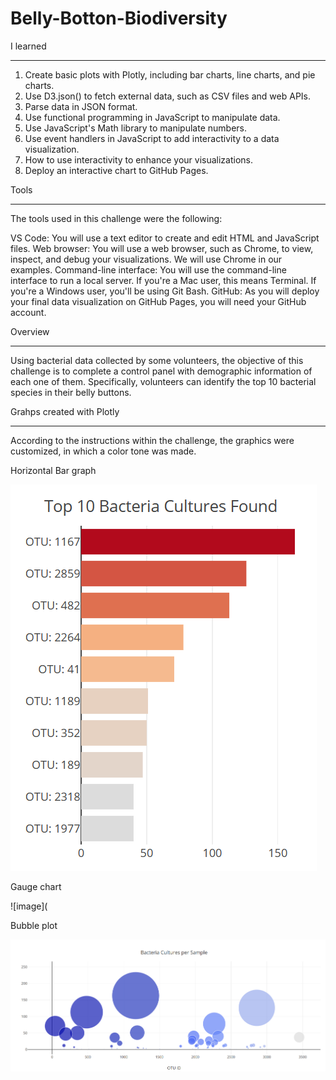 # Belly-Botton-Biodiversity

I learned
_____________________________________________________________________________________________________________________________________________________________

1. Create basic plots with Plotly, including bar charts, line charts, and pie charts.
2. Use D3.json() to fetch external data, such as CSV files and web APIs.
3. Parse data in JSON format.
4. Use functional programming in JavaScript to manipulate data.
5. Use JavaScript's Math library to manipulate numbers.
6. Use event handlers in JavaScript to add interactivity to a data visualization.
7. How to use interactivity to enhance your visualizations.
8. Deploy an interactive chart to GitHub Pages.

Tools
______________________________________________________________________________________________________________________________________________________________

The tools used in this challenge were the following:

VS Code: You will use a text editor to create and edit HTML and JavaScript files.
Web browser: You will use a web browser, such as Chrome, to view, inspect, and debug your visualizations. We will use Chrome in our examples.
Command-line interface: You will use the command-line interface to run a local server. If you're a Mac user, this means Terminal. If you're a Windows user, you'll be using Git Bash.
GitHub: As you will deploy your final data visualization on GitHub Pages, you will need your GitHub account.

Overview
_____________________________________________________________________________________________________________________________________________________________

Using bacterial data collected by some volunteers, the objective of this challenge is to complete a control panel with demographic information of each one of them. Specifically, volunteers can identify the top 10 bacterial species in their belly buttons.

Grahps created with Plotly
_____________________________________________________________________________________________________________________________________________________________

According to the instructions within the challenge, the graphics were customized, in which a color tone was made.

Horizontal Bar graph

![image](https://github.com/RodrigoCR25/Belly-Botton-Biodiversity/blob/main/Horizontal%20Bar.png)

Gauge chart

![image](

Bubble plot

![image](https://github.com/RodrigoCR25/Belly-Botton-Biodiversity/blob/main/Bubble%20plot.png)

